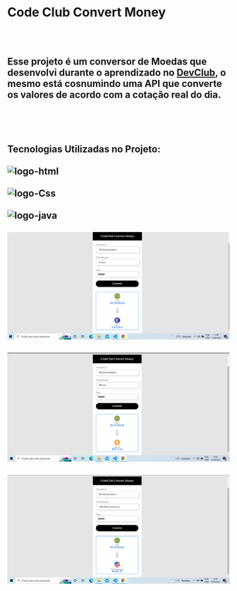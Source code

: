 <h1>Code Club Convert Money</h1>
<br>
<br>
<h2>Esse projeto é um conversor de Moedas que desenvolvi durante o aprendizado no <a href="https://rodolfomori.com.br/devclub">DevClub</a>, o mesmo está cosnumindo uma API que converte os valores de acordo com a cotação real do dia.</h2>
<br>
<br>
<br>
<h2>Tecnologias Utilizadas no Projeto:
<br> 
<br>
<img src="https://img.shields.io/badge/HTML5-E34F26?style=for-the-badge&logo=html5&logoColor=white" Alt="logo-html">
<br>
<br>
<img src="https://img.shields.io/badge/CSS3-1572B6?style=for-the-badge&logo=css3&logoColor=white" Alt="logo-Css">
<br>
<br>
<img src="https://img.shields.io/badge/JavaScript-F7DF1E?style=for-the-badge&logo=javascript&logoColor=black" Alt="logo-java">
<br>
<br>
<img src="https://github.com/aderline1/convert-money/blob/master/Captura%20de%20Tela%20(54).png?raw=true" Alt="logo euro">  
<br>
<br>
<img src="https://github.com/aderline1/convert-money/blob/master/Captura%20de%20Tela%20(55).png?raw=true" Alt="logo Bitcoin">  
<br>
<br>
<img src="https://github.com/aderline1/convert-money/blob/master/Captura%20de%20Tela%20(56).png?raw=true" Alt= "logo Dólar">  
